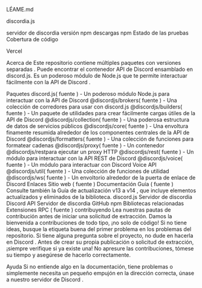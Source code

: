 LÉAME.md

discordia.js


servidor de discordia versión npm descargas npm Estado de las pruebas Cobertura de código

Vercel

Acerca de
Este repositorio contiene múltiples paquetes con versiones separadas . Puede encontrar el contenedor API de Discord ensamblado en discord.js. Es un poderoso módulo de Node.js que te permite interactuar fácilmente con la API de Discord .

Paquetes
discord.js( fuente ) - Un poderoso módulo Node.js para interactuar con la API de Discord
@discordjs/brokers( fuente ) - Una colección de corredores para usar con discord.js
@discordjs/builders( fuente ) - Un paquete de utilidades para crear fácilmente cargas útiles de la API de Discord
@discordjs/collection( fuente ) - Una poderosa estructura de datos de servicios públicos
@discordjs/core( fuente ) - Una envoltura finamente resumida alrededor de los componentes centrales de la API de Discord
@discordjs/formatters( fuente ) - Una colección de funciones para formatear cadenas
@discordjs/proxy( fuente ) - Un contenedor @discordjs/restpara ejecutar un proxy HTTP
@discordjs/rest( fuente ) - Un módulo para interactuar con la API REST de Discord
@discordjs/voice( fuente ) - Un módulo para interactuar con Discord Voice API
@discordjs/util( fuente ) - Una colección de funciones de utilidad
@discordjs/ws( fuente ) - Un envoltorio alrededor de la puerta de enlace de Discord
Enlaces
Sitio web ( fuente )
Documentación
Guía ( fuente ) Consulte también la Guía de actualización v13 a v14 , que incluye elementos actualizados y eliminados de la biblioteca.
discord.js Servidor de discordia
Discord API Servidor de discordia
GitHub
npm
Bibliotecas relacionadas
Extensiones
RPC ( fuente )
contribuyendo
Lea nuestras pautas de contribución antes de iniciar una solicitud de extracción. Damos la bienvenida a contribuciones de todo tipo, ¡no solo de código! Si no tiene ideas, busque la etiqueta buena del primer problema en los problemas del repositorio. Si tiene alguna pregunta sobre el proyecto, no dude en hacerla en Discord . Antes de crear su propia publicación o solicitud de extracción, ¡siempre verifique si ya existe una! No apresure las contribuciones, tómese su tiempo y asegúrese de hacerlo correctamente.

Ayuda
Si no entiende algo en la documentación, tiene problemas o simplemente necesita un pequeño empujón en la dirección correcta, únase a nuestro servidor de Discord .
